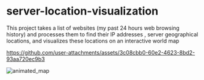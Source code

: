 # server-location-visualization
This project takes a list of websites (my past 24 hours web browsing history) and  processes them to find their IP addresses ,  server geographical locations, and visualizes these locations on an interactive world map


https://github.com/user-attachments/assets/3c08cbb0-60e2-4623-8bd2-93aa720ec9b3

![animated_map](https://github.com/user-attachments/assets/fc6030bf-7f68-42c3-b5b2-9573b2665fac)

